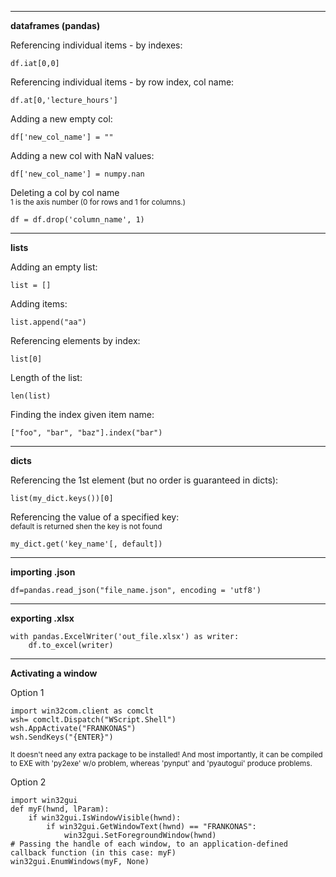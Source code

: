 -------------------------------------------------------------------------------
**dataframes (pandas)**

Referencing individual items - by indexes:

    df.iat[0,0]
    
Referencing individual items - by row index, col name:

    df.at[0,'lecture_hours']
    
Adding a new empty col:

    df['new_col_name'] = ""
    
Adding a new col with NaN values:

    df['new_col_name'] = numpy.nan
    
Deleting a col by col name  
<sup>1 is the axis number (0 for rows and 1 for columns.)</sup>

    df = df.drop('column_name', 1)

----------------------------------------------------------------------------
**lists**

Adding an empty list:

    list = []

Adding items:

    list.append("aa")

Referencing elements by index:

    list[0]

Length of the list:

    len(list)

Finding the index given item name:

    ["foo", "bar", "baz"].index("bar")

----------------------------------------------------------------------------
**dicts**

Referencing the 1st element (but no order is guaranteed in dicts):

    list(my_dict.keys())[0]
    
Referencing the value of a specified key:  
<sup>default is returned shen the key is not found</sup>

    my_dict.get('key_name'[, default])

----------------------------------------------------------------------------
**importing .json**

    df=pandas.read_json("file_name.json", encoding = 'utf8')
    
----------------------------------------------------------------------------
**exporting .xlsx**

    with pandas.ExcelWriter('out_file.xlsx') as writer:
        df.to_excel(writer)

----------------------------------------------------------------------------
**Activating a window**

Option 1

    import win32com.client as comclt
    wsh= comclt.Dispatch("WScript.Shell")
    wsh.AppActivate("FRANKONAS")
    wsh.SendKeys("{ENTER}") 
<sup>It doesn't need any extra package to be installed! And most importantly, it can be compiled to EXE with 'py2exe' w/o problem, whereas 'pynput' and 'pyautogui' produce problems. </sup>


Option 2

    import win32gui
    def myF(hwnd, lParam):
        if win32gui.IsWindowVisible(hwnd):
            if win32gui.GetWindowText(hwnd) == "FRANKONAS":
                win32gui.SetForegroundWindow(hwnd)
    # Passing the handle of each window, to an application-defined callback function (in this case: myF)
    win32gui.EnumWindows(myF, None)
